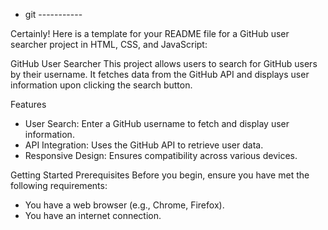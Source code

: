 - git -----------

Certainly! Here is a template for your README file for a GitHub user searcher project in HTML, CSS, and JavaScript:

GitHub User Searcher
This project allows users to search for GitHub users by their username. It fetches data from the GitHub API and displays user information upon clicking the search button.

Features
- User Search: Enter a GitHub username to fetch and display user information.
- API Integration: Uses the GitHub API to retrieve user data.
- Responsive Design: Ensures compatibility across various devices.

Getting Started
Prerequisites
Before you begin, ensure you have met the following requirements:

- You have a web browser (e.g., Chrome, Firefox).
- You have an internet connection.